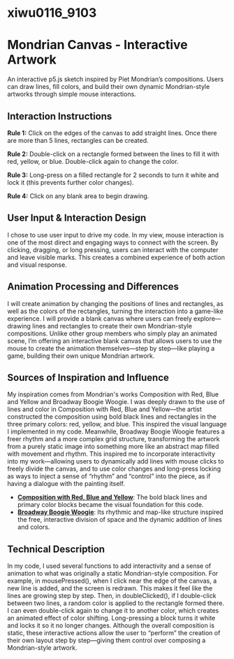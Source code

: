# xiwu0116_9103
# Mondrian Canvas - Interactive Artwork

An interactive p5.js sketch inspired by Piet Mondrian’s compositions. Users can draw lines, fill colors, and build their own dynamic Mondrian-style artworks through simple mouse interactions.

## Interaction Instructions

**Rule 1:** Click on the edges of the canvas to add straight lines. Once there are more than 5 lines, rectangles can be created.

**Rule 2:** Double-click on a rectangle formed between the lines to fill it with red, yellow, or blue. Double-click again to change the color.

**Rule 3:** Long-press on a filled rectangle for 2 seconds to turn it white and lock it (this prevents further color changes).

**Rule 4:** Click on any blank area to begin drawing.

## User Input & Interaction Design

I chose to use user input to drive my code. In my view, mouse interaction is one of the most direct and engaging ways to connect with the screen. By clicking, dragging, or long pressing, users can interact with the computer and leave visible marks. This creates a combined experience of both action and visual response.

## Animation Processing and Differences

I will create animation by changing the positions of lines and rectangles, as well as the colors of the rectangles, turning the interaction into a game-like experience. I will provide a blank canvas where users can freely explore—drawing lines and rectangles to create their own Mondrian-style compositions. Unlike other group members who simply play an animated scene, I’m offering an interactive blank canvas that allows users to use the mouse to create the animation themselves—step by step—like playing a game, building their own unique Mondrian artwork.

## Sources of Inspiration and Influence

My inspiration comes from Mondrian's works Composition with Red, Blue and Yellow and Broadway Boogie Woogie. I was deeply drawn to the use of lines and color in Composition with Red, Blue and Yellow—the artist constructed the composition using bold black lines and rectangles in the three primary colors: red, yellow, and blue. This inspired the visual language I implemented in my code. Meanwhile, Broadway Boogie Woogie features a freer rhythm and a more complex grid structure, transforming the artwork from a purely static image into something more like an abstract map filled with movement and rhythm. This inspired me to incorporate interactivity into my work—allowing users to dynamically add lines with mouse clicks to freely divide the canvas, and to use color changes and long-press locking as ways to inject a sense of “rhythm” and “control” into the piece, as if having a dialogue with the painting itself.

- **[Composition with Red, Blue and Yellow](https://en.wikipedia.org/wiki/Composition_with_Red_Blue_and_Yellow)**: The bold black lines and primary color blocks became the visual foundation for this code.
- **[Broadway Boogie Woogie](https://en.wikipedia.org/wiki/Broadway_Boogie_Woogie)**: Its rhythmic and map-like structure inspired the free, interactive division of space and the dynamic addition of lines and colors.

## Technical Description

In my code, I used several functions to add interactivity and a sense of animation to what was originally a static Mondrian-style composition. For example, in mousePressed(), when I click near the edge of the canvas, a new line is added, and the screen is redrawn. This makes it feel like the lines are growing step by step. Then, in doubleClicked(), if I double-click between two lines, a random color is applied to the rectangle formed there. I can even double-click again to change it to another color, which creates an animated effect of color shifting. Long-pressing a block turns it white and locks it so it no longer changes. Although the overall composition is static, these interactive actions allow the user to “perform” the creation of their own layout step by step—giving them control over composing a Mondrian-style artwork.

